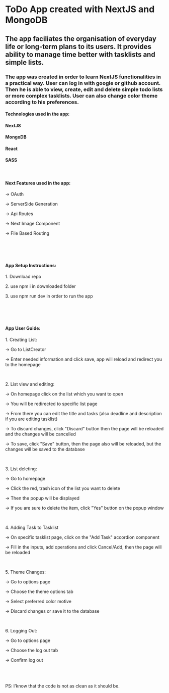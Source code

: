 # ToDo App created with NextJS and MongoDB
## The app faciliates the organisation of everyday life or long-term plans to its users. It provides ability to manage time better with tasklists and simple lists.


### The app was created in order to learn NextJS functionalities in a practical way. User can log in with google or github account. Then he is able to view, create, edit and delete simple todo lists or more complex tasklists. User can also change color theme according to his preferences.

#### Technologies used in the app:
#### NextJS
#### MongoDB
#### React
#### SASS

<br/> 

#### Next Features used in the app:
<p>-> OAuth</p>
<p>-> ServerSide Generation</p>
<p>-> Api Routes</p>
<p>-> Next Image Component</p>
<p>-> File Based Routing</p>

<br/> <br/> <br/> 

#### App Setup Instructions:
<p>1. Download repo</p>
<p>2. use npm i in downloaded folder</p>
<p>3. use npm run dev in order to run the app</p>

<br/> <br/> <br/> 

#### App User Guide:
<p>1. Creating List:</p>
<p>-> Go to ListCreator</p>
<p>-> Enter needed information and click save, app will reload and redirect you to the homepage</p>
<br/>
<p>2. List view and editing:</p>
<p>-> On homepage click on the list which you want to open</p>
<p>-> You will be redirected to specific list page</p>
<p>-> From there you can edit the title and tasks (also deadline and description if you are editing tasklist)</p>
<p> -> To discard changes, click "Discard" button then the page will be reloaded and the changes will be cancelled</p>
<p>-> To save, click "Save" button, then the page also will be reloaded, but the changes will be saved to the database</p>
<br/>
<p>3. List deleting:</p>
<p> -> Go to homepage</p>
<p> -> Click the red, trash icon of the list you want to delete</p>
<p> -> Then the popup will be displayed</p>
<p> -> If you are sure to delete the item, click "Yes" button on the popup window</p>
<br/>
<p>4. Adding Task to Tasklist</p>
<p> -> On specific tasklist page, click on the "Add Task" accordion component</p>
<p> -> Fill in the inputs, add operations and click Cancel/Add, then the page will be reloaded</p>
<br/>
<p> 5. Theme Changes:</p>
<p> -> Go to options page</p>
<p> -> Choose the theme options tab</p>
<p> -> Select preferred color motive</p>
<p> -> Discard changes or save it to the database</p>
<br/>
<p>6. Logging Out:</p>
<p> -> Go to options page</p>
<p> -> Choose the log out tab</p>
<p> -> Confirm log out</p>
<br/><br/><br/>
PS: I'know that the code is not as clean as it should be. </p>
